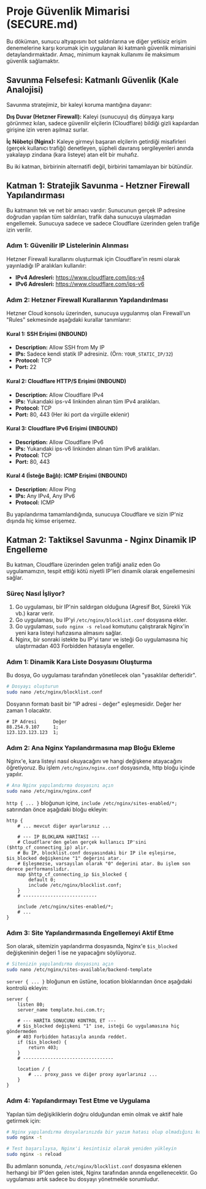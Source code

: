 # Proje Güvenlik Mimarisi (SECURE.md)

Bu döküman, sunucu altyapısını bot saldırılarına ve diğer yetkisiz erişim denemelerine karşı korumak için uygulanan iki katmanlı güvenlik mimarisini detaylandırmaktadır. Amaç, minimum kaynak kullanımı ile maksimum güvenlik sağlamaktır.

## Savunma Felsefesi: Katmanlı Güvenlik (Kale Analojisi)

Savunma stratejimiz, bir kaleyi koruma mantığına dayanır:

**Dış Duvar (Hetzner Firewall):** Kaleyi (sunucuyu) dış dünyaya karşı görünmez kılan, sadece güvenilir elçilerin (Cloudflare) bildiği gizli kapılardan girişine izin veren aşılmaz surlar.

**İç Nöbetçi (Nginx):** Kaleye girmeyi başaran elçilerin getirdiği misafirleri (gerçek kullanıcı trafiği) denetleyen, şüpheli davranış sergileyenleri anında yakalayıp zindana (kara listeye) atan elit bir muhafız.

Bu iki katman, birbirinin alternatifi değil, birbirini tamamlayan bir bütündür.

## Katman 1: Stratejik Savunma - Hetzner Firewall Yapılandırması

Bu katmanın tek ve net bir amacı vardır: Sunucunun gerçek IP adresine doğrudan yapılan tüm saldırıları, trafik daha sunucuya ulaşmadan engellemek. Sunucuya sadece ve sadece Cloudflare üzerinden gelen trafiğe izin verilir.

### Adım 1: Güvenilir IP Listelerinin Alınması

Hetzner Firewall kurallarını oluşturmak için Cloudflare'in resmi olarak yayınladığı IP aralıkları kullanılır:

- **IPv4 Adresleri:** https://www.cloudflare.com/ips-v4
- **IPv6 Adresleri:** https://www.cloudflare.com/ips-v6

### Adım 2: Hetzner Firewall Kurallarının Yapılandırılması

Hetzner Cloud konsolu üzerinden, sunucuya uygulanmış olan Firewall'un "Rules" sekmesinde aşağıdaki kurallar tanımlanır:

#### Kural 1: SSH Erişimi (INBOUND)
- **Description:** Allow SSH from My IP
- **IPs:** Sadece kendi statik IP adresiniz. (Örn: `YOUR_STATIC_IP/32`)
- **Protocol:** TCP
- **Port:** 22

#### Kural 2: Cloudflare HTTP/S Erişimi (INBOUND)
- **Description:** Allow Cloudflare IPv4
- **IPs:** Yukarıdaki ips-v4 linkinden alınan tüm IPv4 aralıkları.
- **Protocol:** TCP
- **Port:** 80, 443 (Her iki port da virgülle eklenir)

#### Kural 3: Cloudflare IPv6 Erişimi (INBOUND)
- **Description:** Allow Cloudflare IPv6
- **IPs:** Yukarıdaki ips-v6 linkinden alınan tüm IPv6 aralıkları.
- **Protocol:** TCP
- **Port:** 80, 443

#### Kural 4 (İsteğe Bağlı): ICMP Erişimi (INBOUND)
- **Description:** Allow Ping
- **IPs:** Any IPv4, Any IPv6
- **Protocol:** ICMP

Bu yapılandırma tamamlandığında, sunucuya Cloudflare ve sizin IP'niz dışında hiç kimse erişemez.

## Katman 2: Taktiksel Savunma - Nginx Dinamik IP Engelleme

Bu katman, Cloudflare üzerinden gelen trafiği analiz eden Go uygulamamızın, tespit ettiği kötü niyetli IP'leri dinamik olarak engellemesini sağlar.

### Süreç Nasıl İşliyor?

1. Go uygulaması, bir IP'nin saldırgan olduğuna (Agresif Bot, Sürekli Yük vb.) karar verir.
2. Go uygulaması, bu IP'yi `/etc/nginx/blocklist.conf` dosyasına ekler.
3. Go uygulaması, `sudo nginx -s reload` komutunu çalıştırarak Nginx'in yeni kara listeyi hafızasına almasını sağlar.
4. Nginx, bir sonraki istekte bu IP'yi tanır ve isteği Go uygulamasına hiç ulaştırmadan 403 Forbidden hatasıyla engeller.

### Adım 1: Dinamik Kara Liste Dosyasını Oluşturma

Bu dosya, Go uygulaması tarafından yönetilecek olan "yasaklılar defteridir".

```bash
# Dosyayı oluşturun
sudo nano /etc/nginx/blocklist.conf
```

Dosyanın formatı basit bir "IP adresi - değer" eşleşmesidir. Değer her zaman 1 olacaktır.

```nginx
# IP Adresi      Değer
88.254.9.107     1;
123.123.123.123  1;
```

### Adım 2: Ana Nginx Yapılandırmasına map Bloğu Ekleme

Nginx'e, kara listeyi nasıl okuyacağını ve hangi değişkene atayacağını öğretiyoruz. Bu işlem `/etc/nginx/nginx.conf` dosyasında, http bloğu içinde yapılır.

```bash
# Ana Nginx yapılandırma dosyasını açın
sudo nano /etc/nginx/nginx.conf
```

`http { ... }` bloğunun içine, `include /etc/nginx/sites-enabled/*;` satırından önce aşağıdaki bloğu ekleyin:

```nginx
http {
    # ... mevcut diğer ayarlarınız ...

    # --- IP BLOKLAMA HARİTASI ---
    # Cloudflare'den gelen gerçek kullanıcı IP'sini ($http_cf_connecting_ip) alır.
    # Bu IP, blocklist.conf dosyasındaki bir IP ile eşleşirse, $is_blocked değişkenine "1" değerini atar.
    # Eşleşmezse, varsayılan olarak "0" değerini atar. Bu işlem son derece performanslıdır.
    map $http_cf_connecting_ip $is_blocked {
        default 0;
        include /etc/nginx/blocklist.conf;
    }
    # ---------------------------

    include /etc/nginx/sites-enabled/*;
    # ...
}
```

### Adım 3: Site Yapılandırmasında Engellemeyi Aktif Etme

Son olarak, sitemizin yapılandırma dosyasında, Nginx'e `$is_blocked` değişkeninin değeri 1 ise ne yapacağını söylüyoruz.

```bash
# Sitenizin yapılandırma dosyasını açın
sudo nano /etc/nginx/sites-available/backend-template
```

`server { ... }` bloğunun en üstüne, location bloklarından önce aşağıdaki kontrolü ekleyin:

```nginx
server {
    listen 80;
    server_name template.hoi.com.tr;

    # --- HARİTA SONUCUNU KONTROL ET ---
    # $is_blocked değişkeni "1" ise, isteği Go uygulamasına hiç göndermeden
    # 403 Forbidden hatasıyla anında reddet.
    if ($is_blocked) {
        return 403;
    }
    # ---------------------------------

    location / {
        # ... proxy_pass ve diğer proxy ayarlarınız ...
    }
}
```

### Adım 4: Yapılandırmayı Test Etme ve Uygulama

Yapılan tüm değişikliklerin doğru olduğundan emin olmak ve aktif hale getirmek için:

```bash
# Nginx yapılandırma dosyalarınızda bir yazım hatası olup olmadığını kontrol edin
sudo nginx -t

# Test başarılıysa, Nginx'i kesintisiz olarak yeniden yükleyin
sudo nginx -s reload
```

Bu adımların sonunda, `/etc/nginx/blocklist.conf` dosyasına eklenen herhangi bir IP'den gelen istek, Nginx tarafından anında engellenecektir. Go uygulaması artık sadece bu dosyayı yönetmekle sorumludur.
